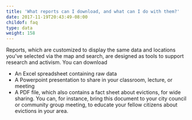 ```yaml
---
title: 'What reports can I download, and what can I do with them?'
date: 2017-11-19T20:43:49-08:00
childof: faq
type: data
weight: 158
---
```

Reports, which are customized to display the same data and locations you've selected via the map and search, are designed as tools to support research and activism. You can download

+ An Excel spreadsheet containing raw data 
+ A Powerpoint presentation to share in your classroom, lecture, or meeting
+ A PDF file, which also contains a fact sheet about evictions, for wide sharing. You can, for instance, bring this document to your city council or community group meeting, to educate your fellow citizens about evictions in your area.

